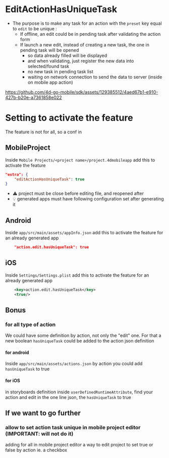 #  EditActionHasUniqueTask

- The purpose is to make any task for an action with the `preset` key equal to `edit` to be unique :
  - If offline, an edit could be in pending task after validating the action form
  - If launch a new edit, instead of creating a new task, the one in pending task will be opened
    - so data already filled will be displayed
    - and when validating, just register the new data into selected/found task
	- no new task in pending task list
  	- waiting on network connection to send the data to server (inside on mobile app action)


https://github.com/4d-go-mobile/sdk/assets/129385512/4aed67b1-e910-427b-b20e-a7361858e022


# Setting to activate the feature

The feature is not for all, so a conf in 

##  MobileProject

Inside `Mobile Projects/<project name>/project.4dmobileapp` add this to activate the feature

```json
"extra": {
	"editActionHasUniqueTask": true
}
```

- ⚠️ project must be close before editing file, and reopened after
- :bulb: generated apps must have following configuration set after generating it

##  Android

Inside `app/src/main/assets/appInfo.json` add this to activate the feature for an already generated app

```json
	"action.edit.hasUniqueTask": true
```

##  iOS

Inside `Settings/Settings.plist` add this to activate the feature for an already generated app

```xml
	<key>action.edit.hasUniqueTask</key>
	<true/>
```

## Bonus

### for all type of action

We could have some definition by action, not only the "edit" one. For that a new boolean `hasUniqueTask` could be added to the action json definition

#### for android

Inside `app/src/main/assets/actions.json` by action you could add `hasUniqueTask` to true

#### for iOS

in storyboards definition inside `userDefinedRuntimeAttribute`, find your action and edit in the one line json, the `hasUniqueTask` to true

## If we want to go further

### allow to set action task unique in mobile project editor (IMPORTANT: will not do it)

adding for all in mobile project editor a way to edit project to set true or false by action ie. a checkbox
